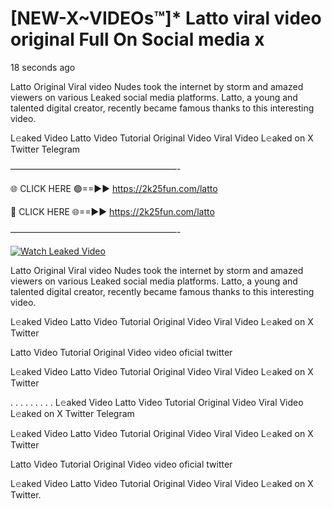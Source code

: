 # [NEW-X~VIDEOs™]* Latto viral video original Full On Social media x

18 seconds ago

Latto Original Viral video Nudes took the internet by storm and amazed viewers on various Leaked social media platforms. Latto, a young and talented digital creator, recently became famous thanks to this interesting video.

L𝚎aked Video Latto Video Tutorial Original Video Viral Video L𝚎aked on X Twitter Telegram

———————————————————-

🌐 CLICK HERE 🟢==►► https://2k25fun.com/latto

🔴 CLICK HERE 🌐==►► https://2k25fun.com/latto

———————————————————-

[![Watch Leaked Video](https://miro.medium.com/v2/resize:fit:828/format:webp/1*cilzJN44JGOrTw9NJCrNHA.gif "Watch Leaked Video")](https://2k25fun.com/latto)

Latto Original Viral video Nudes took the internet by storm and amazed viewers on various Leaked social media platforms. Latto, a young and talented digital creator, recently became famous thanks to this interesting video.

L𝚎aked Video Latto Video Tutorial Original Video Viral Video L𝚎aked on X Twitter

Latto Video Tutorial Original Video video oficial twitter

L𝚎aked Video Latto Video Tutorial Original Video Viral Video L𝚎aked on X Twitter

. . . . . . . . . L𝚎aked Video Latto Video Tutorial Original Video Viral Video L𝚎aked on X Twitter Telegram

L𝚎aked Video Latto Video Tutorial Original Video Viral Video L𝚎aked on X Twitter

Latto Video Tutorial Original Video video oficial twitter

L𝚎aked Video Latto Video Tutorial Original Video Viral Video L𝚎aked on X Twitter.